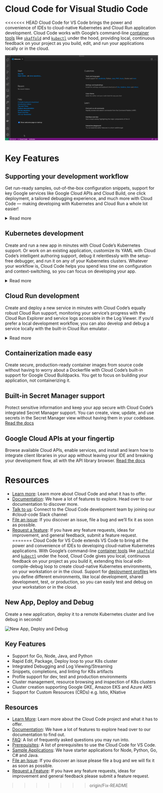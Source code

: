 # Cloud Code for Visual Studio Code

<<<<<<< HEAD
Cloud Code for VS Code brings the power and convenience of IDEs to cloud-native Kubernetes and Cloud Run application development. Cloud Code works with Google’s command-line [container tools](https://github.com/GoogleContainerTools) like [`skaffold`](https://skaffold.dev/) and [`kubectl`](https://kubernetes.io/docs/tasks/tools/install-kubectl/) under the hood, providing local, continuous feedback on your project as you build, edit, and run your applications locally or in the cloud.

![E2E workflow](https://github.com/GoogleCloudPlatform/cloud-code-vscode/raw/master/images/cloud-code-quick-deploy.gif)

# Key Features

## Supporting your development workflow

Get run-ready samples, out-of-the-box configuration snippets, support for key Google services like Google Cloud APIs and Cloud Build, one click deployment, a tailored debugging experience, and much more with Cloud Code — making developing with Kubernetes and Cloud Run a whole lot easier!

<details>
  <summary>Read more</summary>

  ### Highlights:
  - Pick your preferred language with Cloud Code’s support for Go, Java, Node.js, Python, .NET Core app development.
  - Get straight to developing with Cloud Code’s simplified authentication workflow that uses your Google Cloud credentials.
  - Monitor your app with streaming logs and customize the output with additional filters to produce results meaningful to you.
</details>

## Kubernetes development

Create and run a new app in minutes with Cloud Code’s Kubernetes support. Or work on an existing application, customize its YAML with Cloud Code’s intelligent authoring support, debug it relentlessly with the setup-free debugger, and run it on any of your Kubernetes clusters. Whatever your workflow is, Cloud Code helps you spend less time on configuration and context-switching, so you can focus on developing your app.

<details>
  <summary>Read more</summary>

  ### Highlights:
  - Get started with built-in ready-to-run starter Kubernetes apps for your favorite languages and frameworks. [Read the docs](https://cloud.google.com/code/docs/vscode/creating-an-application)
  - Maintain an efficient development workflow with Cloud Code’s rapid edit, package, and deploy to cluster loop; see your edits reflected in your app in real-time! [Read the docs](https://cloud.google.com/code/docs/vscode/running-an-application)
  - Browse and manage your  Kubernetes resources from within your IDE with the Kubernetes Explorer. Just right-click and select an available action for your resource, no complex CLI commands necessary. [Read the docs](https://cloud.google.com/code/docs/vscode/using-the-kubernetes-explorer)
  - Create a remote Kubernetes cluster with Google Kubernetes Engine, EKS, or AKS, or work with a local cluster, either the integrated minikube cluster or a Docker Desktop local cluster, to run your app. [Read the docs](https://cloud.google.com/code/docs/vscode/adding-a-cluster)
  - Set breakpoints, inspect variables, and perform other debugging tasks with integrated debugging support and without having to manually set up configuration. [Read the docs](https://cloud.google.com/code/docs/vscode/debug)
  - Make easy work of setting up and customizing Kubernetes configuration files with Cloud Code’s YAML authoring assistance with out-of-the-box solutions for common schema, support for Custom Resources (CRDs) like Istio and Knative, smart completions, syntax coloring, documentation on hover, and linting support. [Read the docs](https://cloud.google.com/code/docs/vscode/yaml-editing)
</details>

## Cloud Run development

Create and deploy a new service in minutes with Cloud Code’s equally robust Cloud Run support, monitoring your service’s progress with the Cloud Run Explorer and service logs accessible in the Log Viewer. If you’d prefer a local development workflow, you can also develop and debug a service locally with the built-in Cloud Run emulator .

<details>
  <summary>Read more</summary>

  ### Highlights:
  - Deploy a service to Cloud Run, customizing your deployment platform and build settings along the way, from within your IDE. [Read the docs](https://cloud.google.com/code/docs/vscode/deploying-a-cloud-run-app)
  - Locally debug your service via the Cloud Run emulator and perform tasks you normally do when debugging local code as you develop your app. With Cloud Code’s fast iterative development, you can automatically redeploy changes to the emulator as you make them. [Read the docs](https://cloud.google.com/code/docs/vscode/debugging-a-cloud-run-app)
  - Monitor the status of your Cloud Run services as well as their revisions and essential properties with the Cloud Run Explorer. [Read the docs](https://cloud.google.com/code/docs/vscode/cloud-run-explorer)
</details>

## Containerization made easy
Create secure, production-ready container images from source code without having to worry about a Dockerfile with Cloud Code’s built-in support for Google Cloud Buildpacks. You get to focus on building your application, not containerizing it. 

## Built-in Secret Manager support
Protect sensitive information and keep your app secure with Cloud Code’s integrated Secret Manager support. You can create, view, update, and use secrets in the Secret Manager view without having them in your codebase. [Read the docs](https://cloud.google.com/code/docs/vscode/secret-manager)

## Google Cloud APIs at your fingertip
Browse available Cloud APIs, enable services, and install and learn how to integrate client libraries in your app without leaving your IDE and breaking your development flow, all with the API library browser. [Read the docs](https://cloud.google.com/code/docs/vscode/client-libraries)

# Resources

- [Learn more](https://cloud.google.com/code): Learn more about Cloud Code and what it has to offer.
- [Documentation](https://cloud.google.com/code/docs/vscode): We have a lot of features to explore. Head over to our documentation to discover more.
- [Talk to us](https://join.slack.com/t/googlecloud-community/shared_invite/zt-erdf4ity-8ZMUQ18DYV~5hkbZ~gCswg): Connect to the Cloud Code development team by joining our #cloud-code Slack channel
- [File an issue](https://github.com/GoogleCloudPlatform/cloud-code-vscode/issues/new?assignees=&labels=&template=bug_report.md&title=): If you discover an issue, file a bug and we’ll fix it as soon as possible.
- [Request a feature](https://github.com/GoogleCloudPlatform/cloud-code-vscode/issues/new?assignees=&labels=enhancement&template=feature_request.md&title=): If you have any feature requests, ideas for improvement, and general feedback, submit a feature request.
=======
Cloud Code for VS Code extends VS Code to bring all the power and convenience
of IDEs to developing cloud-native Kubernetes applications. With Google’s
command-line [container tools][1] like [`skaffold`][2] and [`kubectl`][3]
under the hood, Cloud Code gives you local, continuous feedback on your project
as you build it, extending this local edit-compile-debug loop to create
cloud-native Kubernetes environments, on your workstation or in the cloud.
Support for [deployment profiles][4] lets you define different environments,
like local development, shared development, test, or production, so you can
easily test and debug on your workstation or in the cloud.

## New App, Deploy and Debug
Create a new application, deploy it to a remote Kubernetes cluster
and live debug in seconds!

![New App, Deploy and Debug][12]

## Key Features
- Support for Go, Node, Java, and Python
- Rapid Edit, Package, Deploy loop to your K8s cluster
- Integrated Debugging and Log Viewing/Streaming
- Snippets, completions, and linting for K8s artifacts
- Profile support for dev, test and production environments
- Cluster management, resource browsing and inspection of K8s clusters
- Cluster creation supporting Google GKE, Amazon EKS and Azure AKS 
- Support for Custom Resources (CRDs) e.g. Istio, KNative

## Resources
- [Learn More][9]: Learn more about the Cloud Code project and what it has to offer.
- [Documentation][5]: We have a lot of features to explore head over to our documentation to find out.
- [FAQ][11]: A list of frequently asked questions you may run into.
- [Prerequisites][10]: A list of prerequisites to use the Cloud Code for VS Code.
- [Sample Applications][6]: We have starter applications for Node, Python, Go, C# and Java.
- [File an Issue][7]: If you discover an issue please file a bug and we will fix it as soon as possible.
- [Request a Feature][8]: If you have any feature requests, ideas for improvement and general feedback please submit a feature request.

[1]: https://github.com/GoogleContainerTools 
[2]: https://skaffold.dev/
[3]: https://kubernetes.io/docs/tasks/tools/install-kubectl/
[4]: https://skaffold.dev/docs/how-tos/profiles/
[5]: https://cloud.google.com/code/docs/vscode
[6]: https://github.com/GoogleCloudPlatform/cloud-code-samples
[7]: https://github.com/GoogleCloudPlatform/cloud-code-vscode/issues/new?assignees=&labels=&template=bug_report.md&title=
[8]: https://github.com/GoogleCloudPlatform/cloud-code-vscode/issues/new?assignees=&labels=enhancement&template=feature_request.md&title=
[9]: https://cloud.google.com/code
[10]: https://cloud.google.com/code/docs/vscode/install
[11]: FAQ.md
[12]: https://github.com/GoogleCloudPlatform/cloud-code-vscode/raw/master/images/app_deploy_debug.gif
>>>>>>> origin/Fix-README
